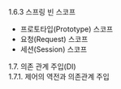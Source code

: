 1.6.3 스프링 빈 스코프  
- 프로토타입(Prototype) 스코프
- 요청(Request) 스코프
- 세션(Session) 스코프

1.7. 의존 관계 주입(DI)  
1.7.1. 제어의 역전과 의존관계 주입